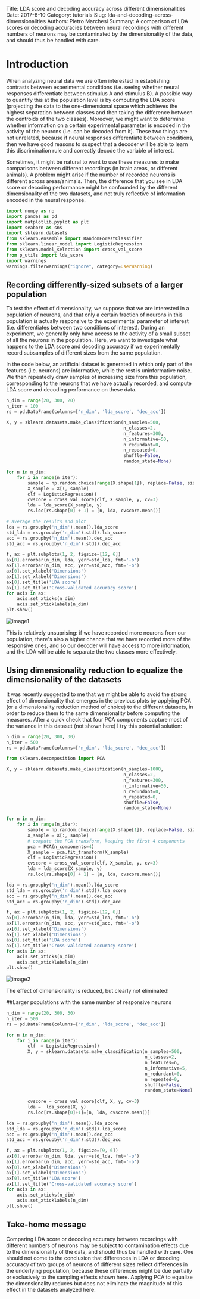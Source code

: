 Title: LDA score and decoding accuracy across different dimensionalities
Date: 2017-6-10
Category: tutorials
Slug: lda-and-decoding-across-dimensionalities
Authors: Pietro Marchesi
Summary: A comparison of LDA scores or decoding accuracies between neural recordings with different numbers of neurons may be contaminated by the dimensionality of the data, and should thus be handled with care.

# Introduction 

When analyzing neural data we are often interested in establishing contrasts between experimental conditions (i.e. seeing whether neural responses differentiate between stimulus A and stimulus B). A possible way to quantify this at the population level is by computing the LDA score (projecting the data to the one-dimensional space which achieves the highest separation between classes and then taking the difference between the centroids of the two classes). Moreover, we might want to determine whether information on a certain experimental parameter is encoded in the activity of the neurons (i.e. can be decoded from it). These two things are not unrelated, because if neural responses differentiate between conditions, then we have good reasons to suspect that a decoder will be able to learn this discrimination rule and correctly decode the variable of interest.

Sometimes, it might be natural to want to use these measures to make comparisons between different recordings (in brain areas, or different animals). A problem might arise if the number of recorded neurons is different across areas/animals. Then, the difference that you see in LDA score or decoding performance might be confounded by the different dimensionality of the two datasets, and not truly reflective of information encoded in the neural response. 


```python
import numpy as np
import pandas as pd
import matplotlib.pyplot as plt
import seaborn as sns
import sklearn.datasets
from sklearn.ensemble import RandomForestClassifier
from sklearn.linear_model import LogisticRegression
from sklearn.model_selection import cross_val_score
from p_utils import lda_score
import warnings
warnings.filterwarnings("ignore", category=UserWarning)
```

## Recording differently-sized subsets of a larger population

To test the effect of dimensionality, we suppose that we are interested in a population of neurons, and that only a certain fraction of neurons in this population is actually responsive to the experimental parameter of interest (i.e. differentiates between two conditions of interest). During an experiment, we generally only have access to the activity of a small subset of all the neurons in the population. Here, we want to investigate what happens to the LDA score and decoding accuracy if we experimentally record subsamples of different sizes from the same population. 

In the code below, an artificial dataset is generated in which only part of the features (i.e. neurons) are informative, while the rest is uninformative noise. We then repeatedly draw samples of increasing size from this population, corresponding to the neurons that we have actually recorded, and compute LDA score and decoding performance on these data. 


```python
n_dim = range(20, 300, 20)
n_iter = 100
rs = pd.DataFrame(columns=['n_dim', 'lda_score', 'dec_acc'])

X, y = sklearn.datasets.make_classification(n_samples=500,
                                            n_classes=2,
                                            n_features=300,
                                            n_informative=50,
                                            n_redundant=0, 
                                            n_repeated=0,
                                            shuffle=False,
                                            random_state=None)

for n in n_dim:
    for i in range(n_iter):
        sample = np.random.choice(range(X.shape[1]), replace=False, size=n)
        X_sample = X[:, sample]
        clf = LogisticRegression()
        cvscore = cross_val_score(clf, X_sample, y, cv=3)
        lda = lda_score(X_sample, y)
        rs.loc[rs.shape[0] + 1] = [n, lda, cvscore.mean()]
```


```python
# average the results and plot
lda = rs.groupby('n_dim').mean().lda_score
std_lda = rs.groupby('n_dim').std().lda_score
acc = rs.groupby('n_dim').mean().dec_acc
std_acc = rs.groupby('n_dim').std().dec_acc

f, ax = plt.subplots(1, 2, figsize=[12, 6])
ax[0].errorbar(n_dim, lda, yerr=std_lda, fmt='-o')
ax[1].errorbar(n_dim, acc, yerr=std_acc, fmt='-o')
ax[0].set_xlabel('Dimensions')
ax[1].set_xlabel('Dimensions')
ax[0].set_title('LDA score')
ax[1].set_title('Cross-validated accuracy score')
for axis in ax:
    axis.set_xticks(n_dim)
    axis.set_xticklabels(n_dim)
plt.show()
```


![image1]({filename}/images/output_6_0.png)


This is relatively unsuprising: if we have recorded more neurons from our population, there's also a higher chance that we have recorded more of the responsive ones, and so our decoder will have access to more information, and the LDA will be able to separate the two classes more effectively. 

## Using dimensionality reduction to equalize the dimensionality of the datasets

It was recently suggested to me that we might be able to avoid the strong effect of dimensionality that emerges in the previous plots by applying PCA (or a dimensionality reduction method of choice) to the different datasets, in order to reduce them to the same dimensionality before computing the measures. After a quick check that four PCA components capture most of the variance in this dataset (not shown here) I try this potential solution:


```python
n_dim = range(20, 300, 30)
n_iter = 500
rs = pd.DataFrame(columns=['n_dim', 'lda_score', 'dec_acc'])

from sklearn.decomposition import PCA

X, y = sklearn.datasets.make_classification(n_samples=1000,
                                            n_classes=2,
                                            n_features=300,
                                            n_informative=50,
                                            n_redundant=0,
                                            n_repeated=0,
                                            shuffle=False,
                                            random_state=None)

for n in n_dim:
    for i in range(n_iter):
        sample = np.random.choice(range(X.shape[1]), replace=False, size=n)
        X_sample = X[:, sample]
        # compute the PCA transform, keeping the first 4 components
        pca = PCA(n_components=4)
        X_sample = pca.fit_transform(X_sample)
        clf = LogisticRegression()
        cvscore = cross_val_score(clf, X_sample, y, cv=3)
        lda = lda_score(X_sample, y)
        rs.loc[rs.shape[0] + 1] = [n, lda, cvscore.mean()]
```


```python
lda = rs.groupby('n_dim').mean().lda_score
std_lda = rs.groupby('n_dim').std().lda_score
acc = rs.groupby('n_dim').mean().dec_acc
std_acc = rs.groupby('n_dim').std().dec_acc

f, ax = plt.subplots(1, 2, figsize=[12, 6])
ax[0].errorbar(n_dim, lda, yerr=std_lda, fmt='-o')
ax[1].errorbar(n_dim, acc, yerr=std_acc, fmt='-o')
ax[0].set_xlabel('Dimensions')
ax[1].set_xlabel('Dimensions')
ax[0].set_title('LDA score')
ax[1].set_title('Cross-validated accuracy score')
for axis in ax:
    axis.set_xticks(n_dim)
    axis.set_xticklabels(n_dim)
plt.show()
```


![image2]({filename}/images/output_11_0.png)


The effect of dimensionality is reduced, but clearly not eliminated!

##Larger populations with the same number of responsive neurons





```python
n_dim = range(20, 300, 30)
n_iter = 500
rs = pd.DataFrame(columns=['n_dim', 'lda_score', 'dec_acc'])

for n in n_dim:
    for i in range(n_iter):
        clf  = LogisticRegression()
        X, y = sklearn.datasets.make_classification(n_samples=500,
                                                    n_classes=2,
                                                    n_features=n,
                                                    n_informative=5,
                                                    n_redundant=0,
                                                    n_repeated=0,
                                                    shuffle=False,
                                                    random_state=None)
        
        cvscore = cross_val_score(clf, X, y, cv=3)
        lda =  lda_score(X, y)
        rs.loc[rs.shape[0]+1]=[n, lda, cvscore.mean()]
```


```python
lda = rs.groupby('n_dim').mean().lda_score
std_lda = rs.groupby('n_dim').std().lda_score
acc = rs.groupby('n_dim').mean().dec_acc
std_acc = rs.groupby('n_dim').std().dec_acc

f, ax = plt.subplots(1, 2, figsize=[9, 6])
ax[0].errorbar(n_dim, lda, yerr=std_lda, fmt='-o')
ax[1].errorbar(n_dim, acc, yerr=std_acc, fmt='-o')
ax[0].set_xlabel('Dimensions')
ax[1].set_xlabel('Dimensions')
ax[0].set_title('LDA score')
ax[1].set_title('Cross-validated accuracy score')
for axis in ax:
    axis.set_xticks(n_dim)
    axis.set_xticklabels(n_dim)
plt.show()
```

## Take-home message

Comparing LDA score or decoding accuracy between recordings with different numbers of neurons may be subject to contamination effects due to the dimensionality of the data, and should thus be handled with care. One should not come to the conclusion that differences in LDA or decoding accuracy of two groups of neurons of different sizes reflect differences in the underlying population, because these differences might be due partially or exclusively to the sampling effects shown here. Applying PCA to equalize the dimensionality reduces but does not eliminate the magnitude of this effect in the datasets analyzed here. 
